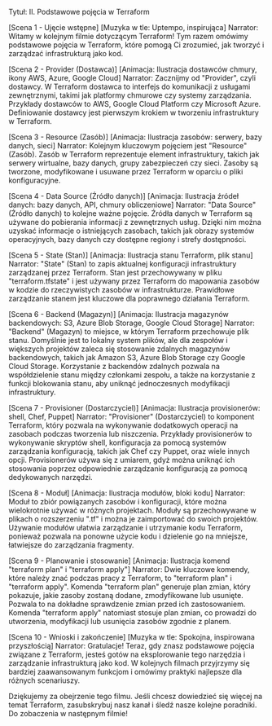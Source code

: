 Tytuł: II. Podstawowe pojęcia w Terraform

[Scena 1 - Ujęcie wstępne]
[Muzyka w tle: Uptempo, inspirująca]
Narrator: Witamy w kolejnym filmie dotyczącym Terraform! Tym razem omówimy podstawowe pojęcia w Terraform, które pomogą Ci zrozumieć, jak tworzyć i zarządzać infrastrukturą jako kod.

[Scena 2 - Provider (Dostawca)]
[Animacja: Ilustracja dostawców chmury, ikony AWS, Azure, Google Cloud]
Narrator: Zacznijmy od "Provider", czyli dostawcy. W Terraform dostawca to interfejs do komunikacji z usługami zewnętrznymi, takimi jak platformy chmurowe czy systemy zarządzania. Przykłady dostawców to AWS, Google Cloud Platform czy Microsoft Azure. Definiowanie dostawcy jest pierwszym krokiem w tworzeniu infrastruktury w Terraform.

[Scena 3 - Resource (Zasób)]
[Animacja: Ilustracja zasobów: serwery, bazy danych, sieci]
Narrator: Kolejnym kluczowym pojęciem jest "Resource" (Zasób). Zasób w Terraform reprezentuje element infrastruktury, takich jak serwery wirtualne, bazy danych, grupy zabezpieczeń czy sieci. Zasoby są tworzone, modyfikowane i usuwane przez Terraform w oparciu o pliki konfiguracyjne.

[Scena 4 - Data Source (Źródło danych)]
[Animacja: Ilustracja źródeł danych: bazy danych, API, chmury obliczeniowe]
Narrator: "Data Source" (Źródło danych) to kolejne ważne pojęcie. Źródła danych w Terraform są używane do pobierania informacji z zewnętrznych usług. Dzięki nim można uzyskać informacje o istniejących zasobach, takich jak obrazy systemów operacyjnych, bazy danych czy dostępne regiony i strefy dostępności.

[Scena 5 - State (Stan)]
[Animacja: Ilustracja stanu Terraform, plik stanu]
Narrator: "State" (Stan) to zapis aktualnej konfiguracji infrastruktury zarządzanej przez Terraform. Stan jest przechowywany w pliku "terraform.tfstate" i jest używany przez Terraform do mapowania zasobów w kodzie do rzeczywistych zasobów w infrastrukturze. Prawidłowe zarządzanie stanem jest kluczowe dla poprawnego działania Terraform.

[Scena 6 - Backend (Magazyn)]
[Animacja: Ilustracja magazynów backendowych: S3, Azure Blob Storage, Google Cloud Storage]
Narrator: "Backend" (Magazyn) to miejsce, w którym Terraform przechowuje plik stanu. Domyślnie jest to lokalny system plików, ale dla zespołów i większych projektów zaleca się stosowanie zdalnych magazynów backendowych, takich jak Amazon S3, Azure Blob Storage czy Google Cloud Storage. Korzystanie z backendów zdalnych pozwala na współdzielenie stanu między członkami zespołu, a także na korzystanie z funkcji blokowania stanu, aby uniknąć jednoczesnych modyfikacji infrastruktury.

[Scena 7 - Provisioner (Dostarczyciel)]
[Animacja: Ilustracja provisionerów: shell, Chef, Puppet]
Narrator: "Provisioner" (Dostarczyciel) to komponent Terraform, który pozwala na wykonywanie dodatkowych operacji na zasobach podczas tworzenia lub niszczenia. Przykłady provisionerów to wykonywanie skryptów shell, konfiguracja za pomocą systemów zarządzania konfiguracją, takich jak Chef czy Puppet, oraz wiele innych opcji. Provisionerów używa się z umiarem, gdyż można uniknąć ich stosowania poprzez odpowiednie zarządzanie konfiguracją za pomocą dedykowanych narzędzi.

[Scena 8 - Moduł]
[Animacja: Ilustracja modułów, bloki kodu]
Narrator: Moduł to zbiór powiązanych zasobów i konfiguracji, które można wielokrotnie używać w różnych projektach. Moduły są przechowywane w plikach o rozszerzeniu ".tf" i można je zaimportować do swoich projektów. Używanie modułów ułatwia zarządzanie i utrzymanie kodu Terraform, ponieważ pozwala na ponowne użycie kodu i dzielenie go na mniejsze, łatwiejsze do zarządzania fragmenty.

[Scena 9 - Planowanie i stosowanie]
[Animacja: Ilustracja komend "terraform plan" i "terraform apply"]
Narrator: Dwie kluczowe komendy, które należy znać podczas pracy z Terraform, to "terraform plan" i "terraform apply". Komenda "terraform plan" generuje plan zmian, który pokazuje, jakie zasoby zostaną dodane, zmodyfikowane lub usunięte. Pozwala to na dokładne sprawdzenie zmian przed ich zastosowaniem. Komenda "terraform apply" natomiast stosuje plan zmian, co prowadzi do utworzenia, modyfikacji lub usunięcia zasobów zgodnie z planem.

[Scena 10 - Wnioski i zakończenie]
[Muzyka w tle: Spokojna, inspirowana przyszłością]
Narrator: Gratulacje! Teraz, gdy znasz podstawowe pojęcia związane z Terraform, jesteś gotów na eksplorowanie tego narzędzia i zarządzanie infrastrukturą jako kod. W kolejnych filmach przyjrzymy się bardziej zaawansowanym funkcjom i omówimy praktyki najlepsze dla różnych scenariuszy.

Dziękujemy za obejrzenie tego filmu. Jeśli chcesz dowiedzieć się więcej na temat Terraform, zasubskrybuj nasz kanał i śledź nasze kolejne poradniki. Do zobaczenia w następnym filmie!


